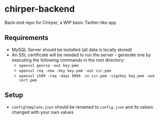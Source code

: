 # chirper-backend

Back-end repo for Chirper, a WIP basic Twitter-like app

## Requirements

- MySQL Server should be installed (all data is locally stored)
- An SSL certificate will be needed to run the server - generate one by executing the following commands in the root directory:
  - `openssl genrsa -out key.pem`
  - `openssl req -new -key key.pem -out csr.pem`
  - `openssl x509 -req -days 9999 -in csr.pem -signkey key.pem -out cert.pem`

## Setup

- `configTemplate.json` should be renamed to `config.json` and its values changed with your own values
